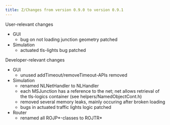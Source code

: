 ```yaml
---
title: Z/Changes from version 0.9.0 to version 0.9.1
---
```


User-relevant changes

- GUI
  - bug on not loading junction geometry patched
- Simulation
  - actuated tls-lights bug patched

Developer-relevant changes

- GUI
  - unused addTimeout/removeTimeout-APIs removed
- Simulation
  - renamed NLNetHandler to NLHandler
  - each MSJunction has a reference to the net; net allows retrieval of the tls-logics container (see helpers/NamedObjectCont.h)
  - removed several memory leaks, mainly occuring after broken loading
  - bugs in actuated traffic lights logic patched
- Router
  - renamed all ROJP\*-classes to ROJTR\*